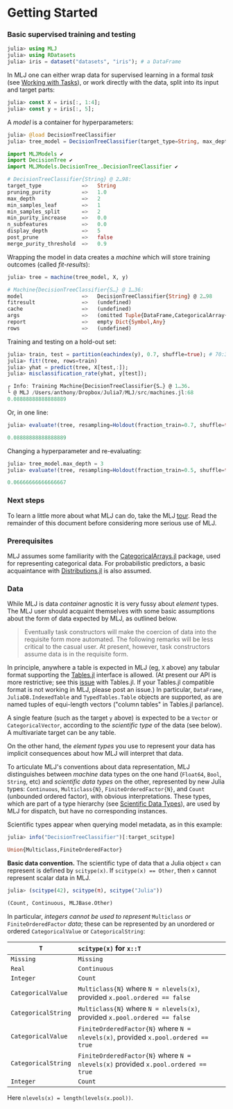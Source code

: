 # Getting Started

### Basic supervised training and testing


```julia
julia> using MLJ
julia> using RDatasets
julia> iris = dataset("datasets", "iris"); # a DataFrame
```

In MLJ one can either wrap data for supervised learning in a formal *task* (see [Working with Tasks](tasks.jl)), or work directly with the data, split into its input and target parts:


```julia
julia> const X = iris[:, 1:4];
julia> const y = iris[:, 5];
```

A *model* is a container for hyperparameters:

```julia
julia> @load DecisionTreeClassifier
julia> tree_model = DecisionTreeClassifier(target_type=String, max_depth=2)

import MLJModels ✔
import DecisionTree ✔
import MLJModels.DecisionTree_.DecisionTreeClassifier ✔

# DecisionTreeClassifier{String} @ 2…98: 
target_type             =>   String
pruning_purity          =>   1.0
max_depth               =>   2
min_samples_leaf        =>   1
min_samples_split       =>   2
min_purity_increase     =>   0.0
n_subfeatures           =>   0.0
display_depth           =>   5
post_prune              =>   false
merge_purity_threshold  =>   0.9
```

Wrapping the model in data creates a *machine* which will store training outcomes (called *fit-results*):

```julia
julia> tree = machine(tree_model, X, y)

# Machine{DecisionTreeClassifier{S…} @ 1…36: 
model                   =>   DecisionTreeClassifier{String} @ 2…98
fitresult               =>   (undefined)
cache                   =>   (undefined)
args                    =>   (omitted Tuple{DataFrame,CategoricalArray{String,1,UInt8,String,CategoricalString{UInt8},Union{}}} of length 2)
report                  =>   empty Dict{Symbol,Any}
rows                    =>   (undefined)
```

Training and testing on a hold-out set:

```julia
julia> train, test = partition(eachindex(y), 0.7, shuffle=true); # 70:30 split
julia> fit!(tree, rows=train)
julia> yhat = predict(tree, X[test,:]);
julia> misclassification_rate(yhat, y[test]);

┌ Info: Training Machine{DecisionTreeClassifier{S…} @ 1…36.
└ @ MLJ /Users/anthony/Dropbox/Julia7/MLJ/src/machines.jl:68
0.08888888888888889
```

Or, in one line:

```julia
julia> evaluate!(tree, resampling=Holdout(fraction_train=0.7, shuffle=true), measure=misclassification_rate)

0.08888888888888889
```

Changing a hyperparameter and re-evaluating:

```julia
julia> tree_model.max_depth = 3
julia> evaluate!(tree, resampling=Holdout(fraction_train=0.5, shuffle=true), measure=misclassification_rate)

0.06666666666666667
```

### Next steps

To learn a little more about what MLJ can do, take the MLJ
[tour](https://github.com/alan-turing-institute/MLJ.jl/blob/master/docs/src/tour.ipynb). Read
the remainder of this document before considering more serious use of
MLJ.


### Prerequisites

MLJ assumes some familiarity with the
[CategoricalArrays.jl](https://github.com/JuliaData/CategoricalArrays.jl)
package, used for representing categorical data. For probabilistic
predictors, a basic acquaintance with
[Distributions.jl](https://github.com/JuliaStats/Distributions.jl) is
also assumed.


### Data

While MLJ is data *container* agnostic it is very fussy about
*element* types. The MLJ user should acquaint themselves with some
basic assumptions about the form of data expected by MLJ, as outlined
below. 

> Eventually task constructors will make the coercion of data into the
> requisite form more automated. The following remarks will be less
> critical to the casual user. At present, however, task constructors
> assume data is in the requisite form.

In principle, anywhere a table is expected in MLJ (eg, `X` above) any
tabular format supporting the
[Tables.jl](https://github.com/JuliaData/Tables.jl) interface is
allowed. (At present our API is more restrictive; see this
[issue](https://github.com/JuliaData/Tables.jl/issues/74) with
Tables.jl. If your Tables.jl compatible format is not working in MLJ,
please post an issue.) In particular, `DataFrame`,
`JuliaDB.IndexedTable` and `TypedTables.Table` objects are supported,
as are named tuples of equi-length vectors ("column tables" in
Tables.jl parlance).

A single feature (such as the target `y` above) is expected to be a
`Vector` or `CategoricalVector`, according to the *scientific type* of
the data (see below). A multivariate target can be any table.

On the other hand, the *element types* you use to represent your data
has implicit consequences about how MLJ will interpret that data.

To articulate MLJ's conventions about data representation, MLJ
distinguishes between *machine* data types on the one hand (`Float64`,
`Bool`, `String`, etc) and *scientific data types* on the other,
represented by new Julia types: `Continuous`, `Multiclass{N}`,
`FiniteOrderedFactor{N}`, and `Count` (unbounded ordered factor), with
obvious interpretations. These types, which are part of a type
hierarchy (see [Scientific Data Types](scientific_data_types.md)), are
used by MLJ for dispatch, but have no corresponding instances.

Scientific types appear when querying model metadata, as in this example:

```julia
julia> info("DecisionTreeClassifier")[:target_scitype]

Union{Multiclass,FiniteOrderedFactor}
```

**Basic data convention.** The scientific type of data that a Julia
object `x` can represent is defined by `scitype(x)`. If `scitype(x) ==
Other`, then `x` cannot represent scalar data in MLJ.

```julia
julia> (scitype(42), scitype(π), scitype("Julia"))

(Count, Continuous, MLJBase.Other)
```

In particular, *integers cannot be used to represent* `Multiclass` *or*
`FiniteOrderedFactor` *data*; these can be represented by an unordered or
ordered `CategoricalValue` or `CategoricalString`:

`T`                     |     `scitype(x)` for `x::T`
------------------------|:--------------------------------
`Missing`                 |      `Missing`
`Real`                    |      `Continuous`
`Integer`                |        `Count`
`CategoricalValue`       | `Multiclass{N}` where `N = nlevels(x)`, provided `x.pool.ordered == false` 
`CategoricalString`       | `Multiclass{N}` where `N = nlevels(x)`, provided `x.pool.ordered == false`
`CategoricalValue`       | `FiniteOrderedFactor{N}` where `N = nlevels(x)`, provided `x.pool.ordered == true` 
`CategoricalString`       | `FiniteOrderedFactor{N}` where `N = nlevels(x)` provided `x.pool.ordered == true`
`Integer`                 | `Count`

Here `nlevels(x) = length(levels(x.pool))`.

